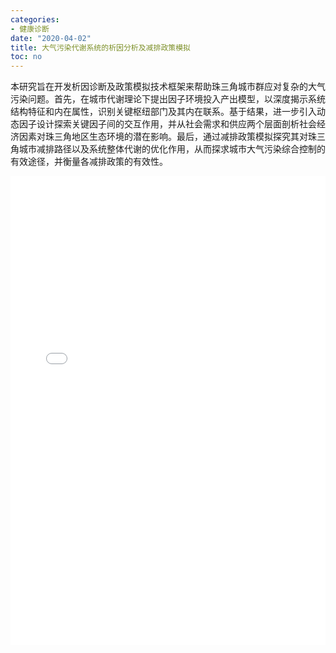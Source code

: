 ```yaml
---
categories:
- 健康诊断
date: "2020-04-02"
title: 大气污染代谢系统的析因分析及减排政策模拟
toc: no
---
```


本研究旨在开发析因诊断及政策模拟技术框架来帮助珠三角城市群应对复杂的大气污染问题。首先，在城市代谢理论下提出因子环境投入产出模型，以深度揭示系统结构特征和内在属性，识别关键枢纽部门及其内在联系。基于结果，进一步引入动态因子设计探索关键因子间的交互作用，并从社会需求和供应两个层面剖析社会经济因素对珠三角地区生态环境的潜在影响。最后，通过减排政策模拟探究其对珠三角城市减排路径以及系统整体代谢的优化作用，从而探求城市大气污染综合控制的有效途径，并衡量各减排政策的有效性。

<embed src="/post/diagnose/2.2.7大气污染代谢系统的析因分析及减排政策模拟.pdf" type="application/pdf" width="100%" height=750>

